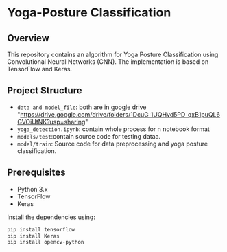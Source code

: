 # Yoga-Posture Classification

## Overview

This repository contains an algorithm for Yoga Posture Classification using Convolutional Neural Networks (CNN). The implementation is based on TensorFlow and Keras.

## Project Structure

- `data and model_file`: both are in google drive "https://drive.google.com/drive/folders/1DcuG_1UQHvd5PD_qxB1puQL6GVOiUtNK?usp=sharing"
- `yoga_detection.ipynb`: contain whole process for n notebook format
- `models/test`:contain source code for testing dataa.
- `model/train`: Source code for data preprocessing and yoga posture classification.

## Prerequisites

- Python 3.x
- TensorFlow
- Keras
  

Install the dependencies using:

```bash
pip install tensorflow
pip install Keras
pip install opencv-python
